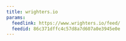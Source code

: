 ```yaml
---
title: wrighters.io
params:
  feedlink: https://www.wrighters.io/feed/
  feedid: 86c371dffc4c57d8a7d607a0e3945e0e
---
```

